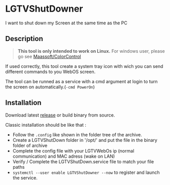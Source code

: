 # LGTVShutDowner

I want to shut down my Screen at the same time as the PC

## Description

> **This tool is only intended to work on Linux.**
> For windows user, please go
> see [Maassoft/ColorControl](https://github.com/Maassoft/ColorControl")

If used correctly, this tool create a system tray icon with wich you can send different commands to you WebOS screen.

The tool can be runned as a service with a cmd argument at login to turn the screen on automatically.(`-cmd PowerOn`)

## Installation

Download latest [release](https://github.com/Prouk/LGTVShutDowner/releases) or build binary from source.

Classic installation should be like that :

- Follow the `.config` like shown in the folder tree of the archive.
- Create a LGTVShutDown folder in '/opt/' and put the file in the binary folder of archive
- Complete the config file with your LGTVWebOs ip (normal communication) and MAC adress (wake on LAN)
- Verify / Complete the LGTVShutDown.service file to match your file paths
- `systemctl --user enable LGTVShutDowner --now` to register and launch the service.